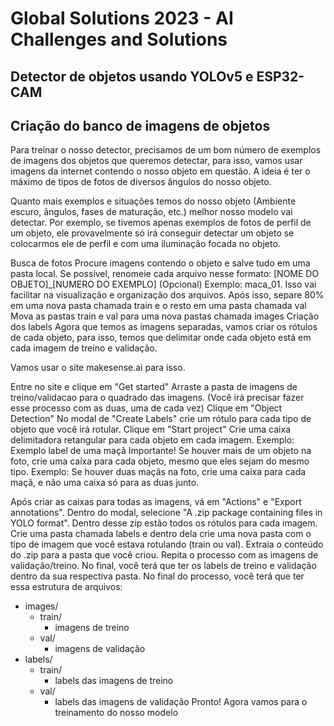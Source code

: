 # Global Solutions 2023 - AI Challenges and Solutions

## Detector de objetos usando YOLOv5 e ESP32-CAM

## Criação do banco de imagens de objetos

Para treinar o nosso detector, precisamos de um bom número de exemplos de imagens dos objetos que queremos detectar, para isso, vamos usar imagens da internet contendo o nosso objeto em questão. A ideia é ter o máximo de tipos de fotos de diversos ângulos do nosso objeto.

Quanto mais exemplos e situações temos do nosso objeto (Ambiente escuro, ângulos, fases de maturação, etc.) melhor nosso modelo vai detectar. Por exemplo, se tivemos apenas exemplos de fotos de perfil de um objeto, ele provavelmente só irá conseguir detectar um objeto se colocarmos ele de perfil e com uma iluminação focada no objeto.

Busca de fotos
Procure imagens contendo o objeto e salve tudo em uma pasta local.
Se possível, renomeie cada arquivo nesse formato: [NOME DO OBJETO]_[NUMERO DO EXEMPLO] (Opcional)
Exemplo: maca_01. Isso vai facilitar na visualização e organização dos arquivos.
Após isso, separe 80% em uma nova pasta chamada train e o resto em uma pasta chamada val
Mova as pastas train e val para uma nova pastas chamada images
Criação dos labels
Agora que temos as imagens separadas, vamos criar os rótulos de cada objeto, para isso, temos que delimitar onde cada objeto está em cada imagem de treino e validação.

Vamos usar o site makesense.ai para isso.

Entre no site e clique em "Get started"
Arraste a pasta de imagens de treino/validacao para o quadrado das imagens. (Você irá precisar fazer esse processo com as duas, uma de cada vez)
Clique em "Object Detection"
No modal de "Create Labels" crie um rótulo para cada tipo de objeto que você irá rotular.
Clique em "Start project"
Crie uma caixa delimitadora retangular para cada objeto em cada imagem. Exemplo: Exemplo label de uma maçã
Importante! Se houver mais de um objeto na foto, crie uma caixa para cada objeto, mesmo que eles sejam do mesmo tipo. Exemplo: Se houver duas maçãs na foto, crie uma caixa para cada maçã, e não uma caixa só para as duas junto.

Após criar as caixas para todas as imagens, vá em "Actions" e "Export annotations".
Dentro do modal, selecione "A .zip package containing files in YOLO format". Dentro desse zip estão todos os rótulos para cada imagem.
Crie uma pasta chamada labels e dentro dela crie uma nova pasta com o tipo de imagem que você estava rotulando (train ou val).
Extraia o conteúdo do .zip para a pasta que você criou.
Repita o processo com as imagens de validação/treino. No final, você terá que ter os labels de treino e validação dentro da sua respectiva pasta.
No final do processo, você terá que ter essa estrutura de arquivos:

- images/
  - train/
    - imagens de treino
  - val/
    - imagens de validação
- labels/
  - train/
    - labels das imagens de treino
  - val/
    - labels das imagens de validação
Pronto! Agora vamos para o treinamento do nosso modelo
